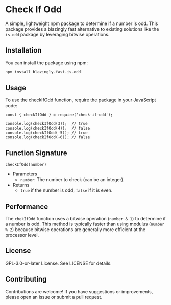# Check If Odd

A simple, lightweight npm package to determine if a number is odd. This package provides a blazingly fast alternative to existing solutions like the `is-odd` package by leveraging bitwise operations.

## Installation

You can install the package using npm:

```bash
npm install blazingly-fast-is-odd
```
## Usage
To use the checkIfOdd function, require the package in your JavaScript code:

```
const { checkIfOdd } = require('check-if-odd');

console.log(checkIfOdd(3));  // true
console.log(checkIfOdd(4));  // false
console.log(checkIfOdd(-5)); // true
console.log(checkIfOdd(-6)); // false
```
## Function Signature


```checkIfOdd(number)```

* Parameters
    * ```number```: The number to check (can be an integer).
* Returns
  * ```true``` if the number is odd, ```false``` if it is even.
  
  
## Performance
  
The ```chekIfOdd``` function uses a bitwise operation (```number & 1```) to determine if a number is odd. This method is typically faster than using modulus (```number % 2```) because bitwise operations are generally more efficient at the processor level.

## License
GPL-3.0-or-later License. See LICENSE for details.

## Contributing
Contributions are welcome! If you have suggestions or improvements, please open an issue or submit a pull request.